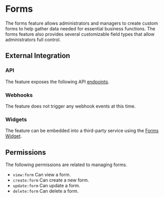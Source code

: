# Forms

The forms feature allows administrators and managers to create custom forms to help gather data needed for essential business functions. The
forms feature also provides several customizable field types that allow administrators full control.

## External Integration

### API

The feature exposes the following API [endpoints](https://perscom.io/documentation/api/#/Forms).

### Webhooks

The feature does not trigger any webhook events at this time.

### Widgets

The feature can be embedded into a third-party service using the [Forms Widget](/external-integration/widgets/forms).

## Permissions

The following permissions are related to managing forms.

- `view:form` Can view a form.
- `create:form` Can create a new form.
- `update:form` Can update a form.
- `delete:form` Can delete a form.
